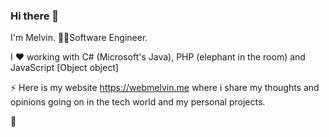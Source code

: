 ### Hi there 👋
I'm Melvin. 
👨‍💻Software Engineer.

I ❤️ working with C# (Microsoft's Java), PHP (elephant in the room) and JavaScript [Object object]

⚡ Here is my website https://webmelvin.me where i share my thoughts and opinions
going on in the tech world and my personal projects.

🚀











